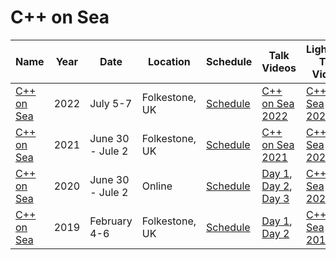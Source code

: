 # C++ on Sea

| Name | Year | Date | Location | Schedule | Talk Videos | Lightning Talk Videos  | Slides | Video Channel |
|---|---|---|---|---|---|---|---|---|
| [C++ on Sea](https://cpponsea.uk/) | 2022 | July 5-7 | Folkestone, UK | [Schedule](https://cpponsea.uk/2022/schedule/) | [C++ on Sea 2022](https://www.youtube.com/playlist?list=PL5XXu3X6L7jse37HBRfXJJwcgQWHBIg9i) | [C++ on Sea 2022](https://www.youtube.com/playlist?list=PL5XXu3X6L7jt7hI0rhoEPFg7Xk7M6GiHE) | [Slides](https://github.com/philsquared/cpponsea-slides/tree/master/2022) | [YouTube](https://www.youtube.com/channel/UCAczr0j6ZuiVaiGFZ4qxApw) |
| [C++ on Sea](https://cpponsea.uk/2021/) | 2021 | June 30 - Jule 2 | Folkestone, UK | [Schedule](https://cpponsea.uk/2021/schedule/) | [C++ on Sea 2021](https://www.youtube.com/playlist?list=PL5XXu3X6L7jsIaVI82HXU3p2yRz2kVDZf) | [C++ on Sea 2021](https://www.youtube.com/playlist?list=PL5XXu3X6L7jtLi9qqEAfVfcas5inGLbk9) | | [YouTube](https://www.youtube.com/channel/UCAczr0j6ZuiVaiGFZ4qxApw) |
| [C++ on Sea](https://cpponsea.uk/2020/) | 2020 | June 30 - Jule 2 | Online | [Schedule](https://cpponsea.uk/2020/schedule/) | [Day 1](https://www.youtube.com/playlist?list=PL5XXu3X6L7juEpWIifd7h7c0h1y5s_DbE), [Day 2](https://www.youtube.com/playlist?list=PL5XXu3X6L7jvdtND1SqgA3V-mfappzRIu), [Day 3](https://www.youtube.com/playlist?list=PL5XXu3X6L7jvH9wRBfhzeW3tmazoFSrkC) | [C++ on Sea 2020](https://www.youtube.com/playlist?list=PL5XXu3X6L7jtcXY9Ilpv7WhDS6lEo1hBz) | [Slides](https://github.com/philsquared/cpponsea-slides/tree/master/2020) | [YouTube](https://www.youtube.com/channel/UCAczr0j6ZuiVaiGFZ4qxApw) |
| [C++ on Sea](https://cpponsea.uk/2019/) | 2019 | February 4-6 | Folkestone, UK | [Schedule](https://cpponsea.uk/2019/schedule/) | [Day 1](https://www.youtube.com/playlist?list=PL5XXu3X6L7jtk7-GIVq3-bkKDKDtoagj4), [Day 2](https://www.youtube.com/playlist?list=PL5XXu3X6L7jvWwbkUgMyGpA6VyqGrHbdv) | [C++ on Sea 2019](https://www.youtube.com/playlist?list=PL5XXu3X6L7juIhIykfhFmjyl4D5Tvjvdh) | [Slides](https://github.com/philsquared/cpponsea-slides/tree/master/2019) | [YouTube](https://www.youtube.com/channel/UCAczr0j6ZuiVaiGFZ4qxApw) |
